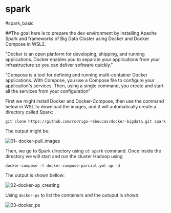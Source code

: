 # spark
#spark_basic


##The goal here is to prepare the dev environment by installing Apache Spark and frameworks of Big Data Cluster using Docker and Docker Compose in WSL2.

"Docker is an open platform for developing, shipping, and running applications. Docker enables you to separate your applications from your infrastructure so you can deliver software quickly."

"Compose is a tool for defining and running multi-container Docker applications. With Compose, you use a Compose file to configure your application's services. Then, using a single command, you create and start all the services from your configuration"

First we might install Docker and Docker-Compose, then use the command below in WSL to download the images, and it will automatically create a directory called Spark:

```git clone https://github.com/rodrigo-reboucas/docker-bigdata.git spark```

The output might be:

![01- docker-pull_images](https://user-images.githubusercontent.com/62483710/123144718-5f76b300-d432-11eb-8d57-021241b4a1ab.PNG)

Then, we go to Spark directory using ```cd spark``` command. Once inside the directory we will start and run the cluster Hadoop using

```docker-compose –f docker-compose-parcial.yml up -d```

The output is shown bellow:

![02-docker-up_creating](https://user-images.githubusercontent.com/62483710/123144817-7cab8180-d432-11eb-977f-913c47294b2c.PNG)

Using ```docker-ps``` to list the containers and the outuput is shown:

![03-docker_ps](https://user-images.githubusercontent.com/62483710/123144951-a8c70280-d432-11eb-968d-6cfc543e2e8f.PNG)

